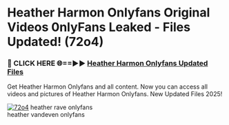 # Heather Harmon Onlyfans Original Videos 0nlyFans Leaked - Files Updated! (72o4)

<h3>🔴 CLICK HERE 🌐==►► <a href="https://tinyurl.com/2jnfzry5" rel="nofollow">Heather Harmon Onlyfans Updated Files</a></h3>

Get Heather Harmon Onlyfans and all content. Now you can access all videos and pictures of Heather Harmon Onlyfans. New Updated Files 2025!

[![72o4](https://i.imgur.com/GyGTBgg.gif)](https://tinyurl.com/2jnfzry5)
heather rave onlyfans<br>
heather vandeven onlyfans